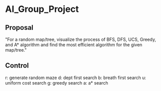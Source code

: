 # AI_Group_Project

## Proposal
"For a random map/tree, visualize the process of BFS, DFS, UCS, Greedy, and A* algorithm and find the most efficient algorithm for the given map/tree."

## Control
r: generate random maze
d: dept first search
b: breath first search
u: uniform cost search
g: greedy search
a: a* search
